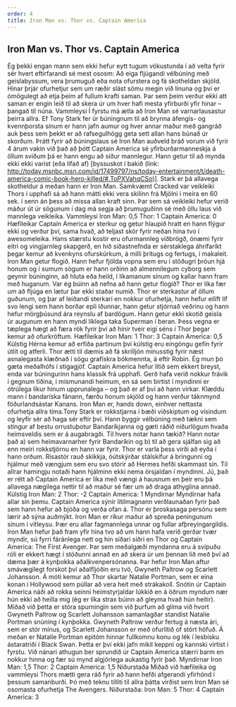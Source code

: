 ```yaml
---
order: 4
title: Iron Man vs. Thor vs. Captain America
---
```


## Iron Man vs. Thor vs. Captain America

Ég þekki engan mann sem ekki hefur eytt tugum vökustunda í að velta fyrir sér hvert eftirfarandi sé mest ososm: Að eiga fljúgandi vélbúning með geislabyssum, vera þrumuguð eða nota ofurstera og fá skotheldan skjöld. Hinar þrjár ofurhetjur sem um ræðir slást sömu megin við línuna og því er ómögulegt að etja þeim af fullum krafti saman. Þar sem þeim verður ekki att saman er engin leið til að skera úr um hver hafi mesta yfirburði yfir hinar – þangað til núna.
Vammleysi
Í fyrstu má ætla að Iron Man sé varnarlausastur þeirra allra. Ef Tony Stark fer úr búningnum til að brynna áfengis- og kvennþorsta sínum er hann jafn aumur og hver annar maður með gangráð auk þess sem þekkt er að rafsegulhögg geta sett allan hans búnað úr skorðum.
Þrátt fyrir að búningslaus sé Iron Man auðveld bráð vorum við fyrir 4 árum vakin við það að þótt Captain America sé yfirburðarmanneskja á öllum sviðum þá er hann engu að síður mannlegur. Hann getur til að mynda ekki ekki varist (eða lifað af) [byssuskot í bakið (link: http://today.msnbc.msn.com/id/17499797/ns/today-entertainment/t/death-america-comic-book-hero-killed/#.ToPXVahqCSo)]. Stark er þá allavega skotheldur á meðan hann er Iron Man.
Samkvæmt Cracked var veikleiki Thors í upphafi sá að hann mátti ekki vera skilinn frá Mjölni í meira en 60 sek. í senn án þess að missa allan kraft sinn. Þar sem sá veikleiki hefur verið máður út úr sögunum í dag má segja að þrumuguðinn sé með öllu laus við mannlega veikleika.
Vammleysi
Iron Man: 0,5
Thor: 1
Captain America: 0
Hæfileikar
Captain America er sterkur og getur hlaupið hratt en hann flýgur ekki og verður því, sama hvað, að teljast skör fyrir neðan hina tvo í awesomeleika. Hans stærstu kostir eru ofurmannleg viðbrögð, ónæmi fyrir eitri og vingjarnleg skapgerð, en hið síðastnefnda er sérstaklega áhrifaríkt þegar kemur að kvenkyns ofurskúrkum, á milli þrítugs og fertugs, í makaleit.
Iron Man getur flogið. Hann hefur fjölda vopna sem eru í stöðugri þróun hjá honum og í sumum sögum er hann orðinn að almennilegum cyborg sem geymir búninginn, að hluta eða heild, í líkamanum sínum og kallar hann fram með huganum. Var ég búinn að nefna að hann getur flogið?
Thor er líka fær um að fljúga en lætur þar ekki staðar numið. Thor er sterkastur af öllum guðunum, og þar af leiðandi sterkari en nokkur ofurhetja, hann hefur eilíft líf svo lengi sem hann borðar epli Iðunnar, hann getur stjórnað veðrinu og hann hefur mörgþúsund ára reynslu af bardögum. Hann getur ekki skotið geisla úr augunum en hann myndi líklega taka Superman í beran. Þess vegna er tæplega hægt að færa rök fyrir því að hinir tveir eigi séns í Thor þegar kemur að ofurkröftum.
Hæfileikar
Iron Man: 1
Thor: 3
Captain America: 0,5
Kúlstig
Hérna kemur að erfiða partinum því kúlstig eru eingöngu gefin fyrir útlit og atferli. Thor ætti til dæmis að fá skrilljón mínusstig fyrir næst asnalegasta klæðnað í sögu grafískra bókmennta, á eftir Robin. Ég mun þó gæta meðalhófs í stigagjöf.
Captain America hefur lítið sem ekkert breyst, enda var búningurinn hans klassík frá upphafi. Gerð hafa verið nokkur frávik í gegnum tíðina, í mismunandi heimum, en sá sem birtist í myndinni er ótrúlega líkur hinum upprunalega – og það er af því að hann virkar. Klæddu mann í bandaríska fánann, færðu honum skjöld og hann verður táknmynd föðurlandsástar Kanans.
Iron Man er, hands down, einhver nettasta ofurhetja allra tíma.Tony Stark er rokkstjarna í bæði viðskiptum og vísindum og leyfir sér að haga sér eftir því. Hann byggir vélbúning með tækni sem stingur af bestu orrustuþotur Bandaríkjanna og gæti ráðið niðurlögum hvaða heimsveldis sem er á augabragði. Til hvers notar hann tækið? Hann notar það a) sem heimavarnarher fyrir Bandaríkin og b) til að gera sjálfan sig að enn meiri rokkstjörnu en hann var fyrir.
Thor er varla þess virði að eyða í hann orðum. Risastór rauð skikkja, óútskýrðar stálskífur á bringunni og hjálmur með vængjum sem eru svo stórir að Hermes hefði skammast sín. Til allrar hamingju notaði hann hjálminn ekki nema örsjaldan í myndinni. Jú, það er rétt að Captain America er líka með vængi á hausnum en þeir eru þá allavega nægilega nettir til að maður sé fær um að draga athyglina annað.
Kúlstig
Iron Man: 2
Thor: -2
Captain America: 1
Myndirnar
Myndirnar hafa allar sín þemu. Captain America sýnir lítilmagnann verðlaunaðan fyrir það sem hann hefur að bjóða og verða ofan á. Thor er þroskasaga persónu sem lærir að sýna auðmýkt. Iron Man er ríkur maður að spreða peningunum sínum í vitleysu. Þær eru allar fagmannlega unnar og fullar afþreyingargildis. Iron Man hefur það fram yfir hina tvo að um hann hafa verið gerðar tvær myndir, sú fyrri fáránlega nett og hin síðari síðri en Thor og Captain America: The First Avenger.
Þar sem meðalgæði myndanna eru á svipuðu róli er ekkert hægt í stöðunni annað en að skera úr um þennan lið með því að dæma þær á kynþokka aðalkvenpersónanna. Þar hefur Iron Man aftur smávægilegt forskot því aðalfljóðin eru tvö, Gwyneth Paltrow og Scarlett Johansson. Á móti kemur að Thor skartar Natalie Portman, sem er eina konan í Hollywood sem púllar að vera heit með strákakoll. Snótin úr Captain America náði að rokka seinni heimstyrjaldar lúkkið en á öðrum myndum nær hún ekki að heilla mig (ég er líka strax búinn að gleyma hvað hún heitir).
Miðað við þetta er stóra spurningin sem við þurfum að glíma við hvort Gwyneth Paltrow og Scarlett Johansson samanlagðar standist Natalie Portman snúning í kynþokka. Gwyneth Paltrow verður fertug á næsta ári, sem er stór mínus, og Scarlett Johansson er með ofurlítið of stórt höfuð. Á meðan er Natalie Portman epitóm hinnar fullkomnu konu og lék í lesbísku ástaratriði í Black Swan. Þetta er því ekki jafn mikil keppni og kannski virtist í fyrstu.
Við nánari athugun ber sprundið úr Captain America stærri barm en nokkur hinna og fær sú mynd algjörlega aukastig fyrir það.
Myndirnar
Iron Man: 1,5
Thor: 2
Captain America: 1,5
Niðurstaða
Miðað við hæfileika og vammleysi Thors mætti gera ráð fyrir að hann hefði afgerandi yfirhönd í þessum samanburði. Þó með teknu tilliti til allra þátta virðist sem Iron Man sé osomasta ofurhetja The Avengers.
Niðurstaða:
Iron Man: 5
Thor: 4
Captain America: 3
